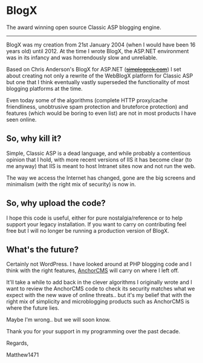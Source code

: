 # BlogX
The award winning open source Classic ASP blogging engine.

----

BlogX was my creation from 21st January 2004 (when I would have been 16 years old) until 2012.
At the time I wrote BlogX, the ASP.NET environment was in its infancy and was horrendously slow and unreliable.

Based on Chris Anderson's BlogX for ASP.NET (~~[simplegeek.com](http://www.simplegeek.com/)~~) I set about creating not only a rewrite of the WebBlogX platform for Classic ASP but one that I think eventually vastly superseded the functionality of most blogging platforms at the time.

Even today some of the algorithms (complete HTTP proxy/cache friendliness, unobtrusive spam protection and bruteforce protection) and features (which would be boring to even list) are not in most products I have seen online.

So, why kill it?
----

Simple, Classic ASP is a dead language, and while probably a contentious opinion that I hold, with more recent versions of IIS it has become clear (to me anyway) that IIS is meant to host Intranet sites now and not run the web.

The way we access the Internet has changed, gone are the big screens and minimalism (with the right mix of security) is now in.

So, why upload the code?
---
I hope this code is useful, either for pure nostalgia/reference or to help support your legacy installation. If you want to carry on contributing feel free but I will no longer be running a production version of BlogX.

What's the future?
----
Certainly not WordPress. I have looked around at PHP blogging code and I think with the right features, [AnchorCMS](https://github.com/anchorcms/anchor-cms) will carry on where I left off.

It'll take a while to add back in the clever algorithms I originally wrote and I want to review the AnchorCMS code to check its security matches what we expect with the new wave of online threats.. but it's my belief that with the right mix of simplicity and microblogging products such as AnchorCMS is where the future lies.

Maybe I'm wrong.. but we will soon know.

Thank you for your support in my programming over the past decade.

Regards,

Matthew1471
